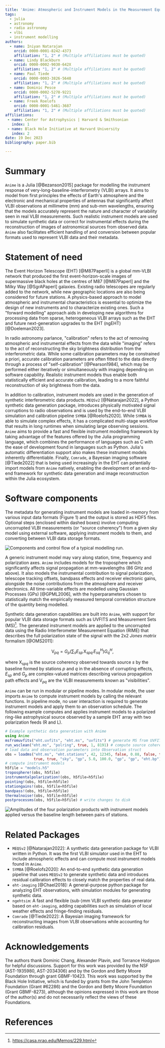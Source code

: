 ```yaml
---
title: 'Anime: Atmospheric and Instrument Models in the Measurement Equation'
tags:
  - julia
  - astronomy
  - radio astronomy
  - vlbi
  - instrument modelling
authors:
  - name: Iniyan Natarajan
    orcid: 0000-0001-8242-4373
    affiliation: "1, 2" # (Multiple affiliations must be quoted)
  - name: Lindy Blackburn
    orcid: 0000-0002-9030-642X
    affiliation: "1, 2" # (Multiple affiliations must be quoted)
  - name: Paul Tiede
    orcid: 0000-0003-3826-5648
    affiliation: "1, 2" # (Multiple affiliations must be quoted)
  - name: Dominic Pesce
    orcid: 0000-0002-5278-9221
    affiliation: "1, 2" # (Multiple affiliations must be quoted)
  - name: Freek Roelofs
    orcid: 0000-0001-5461-3687
    affiliation: "1, 2" # (Multiple affiliations must be quoted)
affiliations:
 - name: Center for Astrophysics | Harvard & Smithsonian
   index: 1
 - name: Black Hole Initiative at Harvard University
   index: 2
date: 19 Dec 2023
bibliography: paper.bib

---
```


# Summary
`Anime` is a Julia [@Bezanson2015] package for modelling the instrument response of very-long-baseline-interferometry (VLBI) arrays. It aims to model from first principles the effects of Earth's atmosphere and the electronic and mechanical properties of antennas that significantly affect VLBI observations at millimetre (mm) and sub-mm wavelengths, ensuring that the models accurately represent the nature and character of variability seen in real VLBI measurements. Such realistic instrument models are used to simulate synthetic data or correct for instrumental effects during the reconstruction of images of astronomical sources from observed data. `Anime` also facilitates efficient handling of and conversion between popular formats used to represent VLBI data and their metadata.

[^1]: https://julialang.org

# Statement of need
The Event Horizon Telescope (EHT) [@M87PaperII] is a global mm-VLBI network that produced the first event-horizon-scale images of supermassive black holes at the centres of M87 [@M87PaperI] and the Milky Way [@SgrAPaperI] galaxies. Existing radio telescopes are regularly added to the network, while new geographic locations are also being considered for future stations. A physics-based approach to model atmospheric and instrumental characteristics is essential to optimize the design of new instruments and to characterize existing ones. Such a "forward modelling" approach aids in developing new algorithms for processing data from sparse, heterogeneous VLBI arrays such as the EHT and future next-generation upgrades to the EHT (ngEHT) [@Doeleman2023].

In radio astronomy parlance, "calibration" refers to the act of removing atmospheric and instrumental effects from the data while "imaging" refers to the act of reconstructing the sky brightness distribution from the interferometric data. While some calibration parameters may be constrained a priori, accurate calibration parameters are often fitted to the data directly through a process of "self-calibration" [@Pearson1984], which may be performed either iteratively or simultaneously with imaging depending on software capability. Realistic instrument models thus enable both statistically efficient and accurate calibration, leading to a more faithful reconstruction of sky brightness from the data.

In addition to calibration, instrument models are used in the generation of synthetic interferometric data products. `MEQSv2` [@Natarajan2022], a Python synthetic data generation package, introduces physically motivated signal corruptions to radio observations and is used by the end-to-end VLBI simulation and calibration pipeline `SYMBA` [@Roelofs2020]. While `SYMBA` is able to simulate complex effects, it has a complicated multi-stage workflow that results in long runtimes when simulating large observing sessions. `Anime` aims to provide a fast and flexible instrument modelling framework by taking advantage of the features offered by the Julia programming language, which combines the performance of languages such as C with the ease of development found in languages such as Python. Julia's automatic differentiation support also makes these instrument models inherently differentiable. 
Finally, `Comrade`, a Bayesian imaging software [@Tiede2022] that is being used increasingly in the EHT can potentially import models from `Anime` natively, enabling the development of an end-to-end framework for synthetic data generation and image reconstruction within the Julia ecosystem.

# Software components
The metadata for generating instrument models are loaded in-memory from various input data formats (Figure 1) and the output is stored as HDF5 files. Optional steps (enclosed within dashed boxes) involve computing uncorrupted VLBI measurements (or "source coherency") from a given sky model using external software, applying instrument models to them, and converting between VLBI data storage formats.

![Components and control flow of a typical modelling run.](anime-components.png)

A generic instrument model may vary along station, time, frequency and polarization axes. `Anime` includes models for the troposphere which significantly affects signal propagation at mm-wavelengths (86 GHz and above). It also models the instrumental contribution to signal polarization, telescope tracking offsets, bandpass effects and receiver electronic gains, alongside the noise contributions from the atmosphere and receiver electronics. All time-variable effects are modelled using Gaussian Processes (GPs) [@GPML2006], with the hyperparameters chosen to statistically match the empirically measured temporal correlation structure of the quantity being modelled.

Synthetic data generation capabilities are built into `Anime`, with support for popular VLBI data storage formats such as UVFITS and Measurement Sets (MS)[^2]. The generated instrument models are applied to the uncorrupted data using the Radio Interferometer Measurement Equation (RIME) that describes the full polarization state of the signal with the 2x2 _Jones matrix_ formalism [@OMS2011]:

$$
\mathrm{V}_{pq} = \mathbf{\textit{G}}_p \left( \sum_{s} \mathbf{\textit{E}}_{sp}\, \mathrm{X}_{spq}\, \mathbf{\textit{E}}_{sq}^H \right) \mathbf{\textit{G}}_q^H,
$$

where $\mathrm{X}_{spq}$ is the source coherency observed towards source $s$ by the baseline formed by stations $p$ and $q$ in the absence of corrupting effects, $\mathbf{\textit{E}}_{sp}$ and $\mathbf{\textit{G}}_p$ are complex-valued matrices describing various propagation path effects and $\mathrm{V}_{pq}$ are the VLBI measurements known as "visibilities".

`Anime` can be run in modular or pipeline modes. In modular mode, the user imports `Anime` to compute instrument models by calling the relevant functions.
In pipeline mode, no user interaction is required to generate instrument models and apply them to an observation schedule. The following example computes and applies instrument models to a polarized ring-like astrophysical source observed by a sample EHT array with two polarization feeds (R and L).
```julia
# Example synthetic data generation with Anime
using Anime
msfromuvfits("eht.uvfits", "eht.ms", "uvfits") # generate MS from UVFITS
run_wsclean("eht.ms", "polring", true, 1, 8191) # compute source coherency
# load data and observation parameters into Observation struct
obs = loadms("eht.ms", "eht.stations", 42, 12345, false, 0.88, false, true,
             true, true, "sky", "gp", 5.0, 100.0, "gp", "gp", "eht.bp")
# compute instrument models
h5file = "models.h5"
troposphere!(obs, h5file)
instrumentalpolarization!(obs, h5file=h5file)
pointing!(obs, h5file=h5file)
stationgains!(obs, h5file=h5file)
bandpass!(obs, h5file=h5file)
thermalnoise!(obs, h5file=h5file)
postprocessms(obs, h5file=h5file) # write changes to disk
```
![Amplitudes of the four polarization products with instrument models applied versus the baseline length between pairs of stations.](datavis_visampvspbs.png)

[^2]: https://casa.nrao.edu/Memos/229.html

# Related Packages
- `MEQSv2` [@Natarajan2022]: A synthetic data generation package for VLBI written in Python. It was the first VLBI simulator used in the EHT to include atmospheric effects and can compute most instrument models found in `Anime`.
- `SYMBA` [@Roelofs2020]: An end-to-end synthetic data generation pipeline that uses `MEQSv2` to generate synthetic data and introduces residual calibration effects to closely match the properties of real data.
- `eht-imaging` [@Chael2018]: A general-purpose python package for analyzing EHT observations, with simulation modules for generating synthetic data.
- `ngehtsim`: A fast and flexible (sub-)mm VLBI synthetic data generator based on `eht-imaging`, adding capabilities such as simulation of local weather effects and fringe-finding residuals.
- `Comrade` [@Tiede2022]: A Bayesian imaging framework for reconstructing images from VLBI observations while accounting for calibration residuals.

# Acknowledgements
The authors thank Dominic Chang, Alexander Plavin, and Torrance Hodgson for helpful discussions. Support for this work was provided by the NSF (AST-1935980, AST-2034306) and by the Gordon and Betty Moore Foundation through grant GBMF-10423. This work was supported by the Black Hole Initiative, which is funded by grants from the John Templeton Foundation (Grant #62286) and the Gordon and Betty Moore Foundation (Grant GBMF-8273), although the opinions expressed in this work are those of the author(s) and do not necessarily reflect the views of these Foundations.

# References
